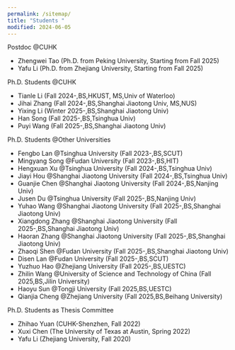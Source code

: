 ```yaml
---
permalink: /sitemap/
title: "Students "
modified: 2024-06-05
---
```

Postdoc @CUHK
* Zhengwei Tao (Ph.D. from Peking University, Starting from Fall 2025)
* Yafu Li (Ph.D. from Zhejiang University, Starting from Fall 2025)

Ph.D. Students @CUHK
* Tianle Li (Fall 2024-,BS,HKUST, MS,Univ of Waterloo)
* Jihai Zhang (Fall 2024-,BS,Shanghai Jiaotong Univ, MS,NUS)
* Yixing Li (Winter 2025-,BS,Shanghai Jiaotong Univ)
* Han Song (Fall 2025-,BS,Tsinghua Univ)
* Puyi Wang (Fall 2025-,BS,Shanghai Jiaotong Univ)

Ph.D. Students @Other Universities
* Fengbo Lan @Tsinghua University (Fall 2023-,BS,SCUT)
* Mingyang Song @Fudan University (Fall 2023-,BS,HIT) 
* Hengxuan Xu @Tsinghua University (Fall 2024-,BS,Tsinghua Univ)
* Jiayi Hou @Shanghai Jiaotong University (Fall 2024-,BS,Tsinghua Univ)
* Guanjie Chen @Shanghai Jiaotong University (Fall 2024-,BS,Nanjing Univ)
* Jusen Du @Tsinghua University (Fall 2025-,BS,Nanjing Univ)
* Yuhao Wang @Shanghai Jiaotong University (Fall 2025-,BS,Shanghai Jiaotong Univ)
* Xiangdong Zhang @Shanghai Jiaotong University (Fall 2025-,BS,Shanghai Jiaotong Univ)
* Haoran Zhang @Shanghai Jiaotong University (Fall 2025-,BS,Shanghai Jiaotong Univ)
* Zhaoqi Shen @Fudan University (Fall 2025-,BS,Shanghai Jiaotong Univ)
* Disen Lan @Fudan University (Fall 2025-,BS,SCUT)
* Yuzhuo Hao @Zhejiang University (Fall 2025-,BS,UESTC)
* Zhilin Wang @University of Science and Technology of China (Fall 2025,BS,Jilin University)
* Haoyu Sun @Tongji University (Fall 2025,BS,UESTC)
* Qianjia Cheng @Zhejiang University (Fall 2025,BS,Beihang University)

Ph.D. Students as Thesis Committee
* Zhihao Yuan (CUHK-Shenzhen, Fall 2022)
* Xuxi Chen (The University of Texas at Austin, Spring 2022)
* Yafu Li (Zhejiang University, Fall 2020)
